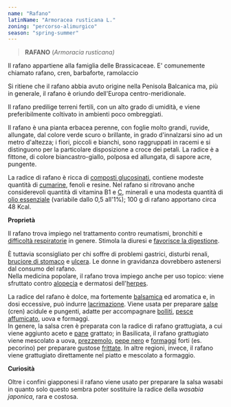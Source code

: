 ```yaml
---
name: "Rafano"
latinName: "Armoracea rusticana L."
zoning: "percorso-alimurgico"
season: "spring-summer"
---
```


> **RAFANO** (*Armoracia rusticana)*

Il rafano appartiene alla famiglia delle Brassicaceae. E' comunemente
chiamato rafano, cren, barbaforte, ramolaccio

Si ritiene che il rafano abbia avuto origine nella Penisola Balcanica
ma, più in generale, il rafano è oriundo dell\'Europa
centro-meridionale.

Il rafano predilige terreni fertili, con un alto grado di umidità, e
viene preferibilmente coltivato in ambienti poco ombreggiati.

Il rafano è una pianta erbacea perenne, con foglie molto
grandi, ruvide, allungate, dal colore verde scuro o brillante, in grado
d\'innalzarsi sino ad un metro d\'altezza; i fiori, piccoli e bianchi,
sono raggruppati in racemi e si distinguono per la particolare
disposizione a croce dei petali. La radice è a fittone, di colore
biancastro-giallo, polposa ed allungata, di sapore acre, pungente.

La radice di rafano è ricca di [composti
glucosinati](https://www.my-personaltrainer.it/integratori/glucosinolati-isotiocianati.html),
contiene modeste quantità di
[cumarine](https://www.my-personaltrainer.it/integratori/cumarina.html),
fenoli e resine. Nel rafano si ritrovano anche considerevoli quantità di
vitamina B1 e
[C](https://www.my-personaltrainer.it/vitamina-c.html), minerali e una
modesta quantità di [olio
essenziale](https://www.my-personaltrainer.it/farmacognosia/88.html)
(variabile dallo 0,5 all\'1%); 100 g di rafano apportano circa 48
Kcal.

**Proprietà**

Il rafano trova impiego nel trattamento contro reumatismi, bronchiti e
[difficoltà
respiratorie](https://www.my-personaltrainer.it/salute/difficolta-respiratorie.html)
in genere. Stimola la diuresi e [favorisce la
digestione](https://www.my-personaltrainer.it/integratori/digestivi.html).

È tuttavia sconsigliato per chi soffre di problemi gastrici, disturbi
renali, [bruciore di
stomaco](https://www.my-personaltrainer.it/salute-benessere/acidita-stomaco.html)
e
[ulcera](https://www.my-personaltrainer.it/salute/ulcera-peptica.html).
Le donne in gravidanza dovrebbero astenersi dal consumo del rafano.\
Nella medicina popolare, il rafano trova impiego anche per uso topico:
viene sfruttato contro
[alopecia](https://www.my-personaltrainer.it/fisiologia/alopecia.html) e
dermatosi
dell\'[herpes](https://www.my-personaltrainer.it/salute/herpes.html).

La radice del rafano è dolce, ma fortemente
[balsamica](https://www.my-personaltrainer.it/erboristeria/balsamiche.html)
ed aromatica e, in dosi eccessive, può indurre
[lacrimazione](https://www.my-personaltrainer.it/salute-benessere/lacrime-disturbi-lacrimazione.html).
Viene usata per preparare
[salse](https://www.my-personaltrainer.it/Articoli/Salse.html) (cren)
acidule e pungenti, adatte per accompagnare
[bolliti](https://www.my-personaltrainer.it/alimentazione/bollito.html),
[pesce](https://www.my-personaltrainer.it/nutrizione/pesce.html)
[affumicato](https://www.my-personaltrainer.it/nutrizione/affumicazione.html),
uova e formaggi.\
In genere, la salsa cren è preparata con la radice di rafano
grattugiata, a cui viene aggiunto aceto e
[pane](https://www.my-personaltrainer.it/nutrizione/pane.html)
grattato; in Basilicata, il rafano grattugiato viene mescolato
a uova,
[prezzemolo](https://www.my-personaltrainer.it/nutrizione/prezzemolo.html),
[pepe nero](https://www.my-personaltrainer.it/benessere/pepe-nero.html)
e
[formaggi](https://www.my-personaltrainer.it/nutrizione/formaggio.html)
forti (es. pecorino) per preparare gustose
[frittate](https://www.my-personaltrainer.it/alimentazione/frittata.html).
In altre regioni, invece, il rafano viene grattugiato direttamente nel
piatto e mescolato a formaggio.

**Curiosità**

Oltre i confini giapponesi il rafano viene usato per preparare
la salsa wasabi in quanto solo questo sembra poter sostituire
la radice della *wasabia japonica*, rara e costosa.
